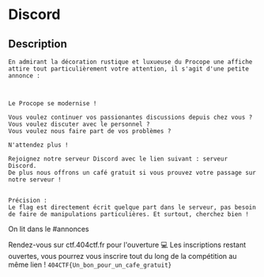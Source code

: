 # Discord

## Description
```
En admirant la décoration rustique et luxueuse du Procope une affiche attire tout particulièrement votre attention, il s'agit d'une petite annonce :
 
 
 
Le Procope se modernise !

Vous voulez continuer vos passionantes discussions depuis chez vous ?
Vous voulez discuter avec le personnel ?
Vous voulez nous faire part de vos problèmes ?

N'attendez plus !

Rejoignez notre serveur Discord avec le lien suivant : serveur Discord.
De plus nous offrons un café gratuit si vous prouvez votre passage sur notre serveur !
 
 
Précision : 
Le flag est directement écrit quelque part dans le serveur, pas besoin de faire de manipulations particulières. Et surtout, cherchez bien !
```
On lit dans le #annonces

Rendez-vous sur ctf.404ctf.fr pour l'ouverture 💻 Les inscriptions restant ouvertes, vous pourrez vous inscrire tout du long de la compétition au même lien ! `404CTF{Un_bon_pour_un_cafe_gratuit}`


